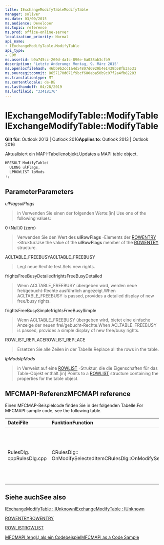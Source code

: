 ```yaml
---
title: IExchangeModifyTableModifyTable
manager: soliver
ms.date: 03/09/2015
ms.audience: Developer
ms.topic: reference
ms.prod: office-online-server
localization_priority: Normal
api_name:
- IExchangeModifyTable.ModifyTable
api_type:
- COM
ms.assetid: b9a745cc-260d-4a1c-896e-6a038ab3cfb9
description: 'Letzte Änderung: Montag, 9. März 2015'
ms.openlocfilehash: 46bb9b2cc1a4d54807d6929b4e1439b58fb3a531
ms.sourcegitcommit: 8657170d071f9bcf680aba50b9c07f2a4fb82283
ms.translationtype: MT
ms.contentlocale: de-DE
ms.lasthandoff: 04/28/2019
ms.locfileid: "33418176"
---
```

# <a name="iexchangemodifytablemodifytable"></a><span data-ttu-id="e1362-103">IExchangeModifyTable::ModifyTable</span><span class="sxs-lookup"><span data-stu-id="e1362-103">IExchangeModifyTable::ModifyTable</span></span>

  
  
<span data-ttu-id="e1362-104">**Gilt für**: Outlook 2013 | Outlook 2016</span><span class="sxs-lookup"><span data-stu-id="e1362-104">**Applies to**: Outlook 2013 | Outlook 2016</span></span> 
  
<span data-ttu-id="e1362-105">Aktualisiert ein MAPI-Tabellenobjekt.</span><span class="sxs-lookup"><span data-stu-id="e1362-105">Updates a MAPI table object.</span></span>
  
```cpp
HRESULT ModifyTable( 
  ULONG ulFlags, 
  LPROWLIST lpMods 
); 

```

## <a name="parameters"></a><span data-ttu-id="e1362-106">Parameter</span><span class="sxs-lookup"><span data-stu-id="e1362-106">Parameters</span></span>

 <span data-ttu-id="e1362-107">_ulFlags_</span><span class="sxs-lookup"><span data-stu-id="e1362-107">_ulFlags_</span></span>
  
> <span data-ttu-id="e1362-108">in Verwenden Sie einen der folgenden Werte:</span><span class="sxs-lookup"><span data-stu-id="e1362-108">[in] Use one of the following values:</span></span> 
    
<span data-ttu-id="e1362-109">0 (Null)</span><span class="sxs-lookup"><span data-stu-id="e1362-109">0 (zero)</span></span>
  
> <span data-ttu-id="e1362-110">Verwenden Sie den Wert des **ulRowFlags** -Elements der [ROWENTRY](rowentry.md) -Struktur.</span><span class="sxs-lookup"><span data-stu-id="e1362-110">Use the value of the **ulRowFlags** member of the [ROWENTRY](rowentry.md) structure.</span></span> 
    
<span data-ttu-id="e1362-111">ACLTABLE_FREEBUSY</span><span class="sxs-lookup"><span data-stu-id="e1362-111">ACLTABLE_FREEBUSY</span></span>
  
> <span data-ttu-id="e1362-112">Legt neue Rechte fest.</span><span class="sxs-lookup"><span data-stu-id="e1362-112">Sets new rights.</span></span>
    
<span data-ttu-id="e1362-113">frightsFreeBusyDetailed</span><span class="sxs-lookup"><span data-stu-id="e1362-113">frightsFreeBusyDetailed</span></span>
  
> <span data-ttu-id="e1362-114">Wenn ACLTABLE_FREEBUSY übergeben wird, werden neue frei/gebucht-Rechte ausführlich angezeigt.</span><span class="sxs-lookup"><span data-stu-id="e1362-114">When ACLTABLE_FREEBUSY is passed, provides a detailed display of new free/busy rights.</span></span>
    
<span data-ttu-id="e1362-115">frightsFreeBusySimple</span><span class="sxs-lookup"><span data-stu-id="e1362-115">frightsFreeBusySimple</span></span>
  
> <span data-ttu-id="e1362-116">Wenn ACLTABLE_FREEBUSY übergeben wird, bietet eine einfache Anzeige der neuen frei/gebucht-Rechte.</span><span class="sxs-lookup"><span data-stu-id="e1362-116">When ACLTABLE_FREEBUSY is passed, provides a simple display of new free/busy rights.</span></span>
    
<span data-ttu-id="e1362-117">ROWLIST_REPLACE</span><span class="sxs-lookup"><span data-stu-id="e1362-117">ROWLIST_REPLACE</span></span>
  
> <span data-ttu-id="e1362-118">Ersetzen Sie alle Zeilen in der Tabelle.</span><span class="sxs-lookup"><span data-stu-id="e1362-118">Replace all the rows in the table.</span></span>
    
 <span data-ttu-id="e1362-119">_lpMods_</span><span class="sxs-lookup"><span data-stu-id="e1362-119">_lpMods_</span></span>
  
> <span data-ttu-id="e1362-120">in Verweist auf eine [ROWLIST](rowlist.md) -Struktur, die die Eigenschaften für das Table-Objekt enthält.</span><span class="sxs-lookup"><span data-stu-id="e1362-120">[in] Points to a [ROWLIST](rowlist.md) structure containing the properties for the table object.</span></span> 
    
## <a name="mfcmapi-reference"></a><span data-ttu-id="e1362-121">MFCMAPI-Referenz</span><span class="sxs-lookup"><span data-stu-id="e1362-121">MFCMAPI reference</span></span>

<span data-ttu-id="e1362-122">Einen MFCMAP-Beispielcode finden Sie in der folgenden Tabelle.</span><span class="sxs-lookup"><span data-stu-id="e1362-122">For MFCMAPI sample code, see the following table.</span></span>
  
|<span data-ttu-id="e1362-123">**Datei**</span><span class="sxs-lookup"><span data-stu-id="e1362-123">**File**</span></span>|<span data-ttu-id="e1362-124">**Funktion**</span><span class="sxs-lookup"><span data-stu-id="e1362-124">**Function**</span></span>|<span data-ttu-id="e1362-125">**Comment**</span><span class="sxs-lookup"><span data-stu-id="e1362-125">**Comment**</span></span>|
|:-----|:-----|:-----|
|<span data-ttu-id="e1362-126">RulesDlg. cpp</span><span class="sxs-lookup"><span data-stu-id="e1362-126">RulesDlg.cpp</span></span>  <br/> |<span data-ttu-id="e1362-127">CRulesDlg:: OnModifySelectedItem</span><span class="sxs-lookup"><span data-stu-id="e1362-127">CRulesDlg::OnModifySelectedItem</span></span>  <br/> |<span data-ttu-id="e1362-128">MFCMAPI verwendet die **IExchangeModifyTable:: Modify** Table-Methode, um eine geänderte Regel zurück in die Tabelle der Regeln zu schreiben.</span><span class="sxs-lookup"><span data-stu-id="e1362-128">MFCMAPI uses the **IExchangeModifyTable::ModifyTable** method to write a modified rule back to the table of rules.</span></span>  <br/> |
   
## <a name="see-also"></a><span data-ttu-id="e1362-129">Siehe auch</span><span class="sxs-lookup"><span data-stu-id="e1362-129">See also</span></span>



[<span data-ttu-id="e1362-130">IExchangeModifyTable : IUnknown</span><span class="sxs-lookup"><span data-stu-id="e1362-130">IExchangeModifyTable : IUnknown</span></span>](iexchangemodifytableiunknown.md)
  
[<span data-ttu-id="e1362-131">ROWENTRY</span><span class="sxs-lookup"><span data-stu-id="e1362-131">ROWENTRY</span></span>](rowentry.md)
  
[<span data-ttu-id="e1362-132">ROWLIST</span><span class="sxs-lookup"><span data-stu-id="e1362-132">ROWLIST</span></span>](rowlist.md)


[<span data-ttu-id="e1362-133">MFCMAPI (engl.) als ein Codebeispiel</span><span class="sxs-lookup"><span data-stu-id="e1362-133">MFCMAPI as a Code Sample</span></span>](mfcmapi-as-a-code-sample.md)

